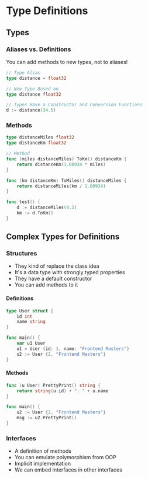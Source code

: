 # Type Definitions

## Types

### Aliases vs. Definitions

You can add methods to new types, not to aliases!

```go
// Type Alias
type distance = float32

// New Type Based on
type distance float32

// Types Have a Constructor and Conversion Functions
d := distance(34.5)
```

### Methods

```go
type distanceMiles float32
type distanceKm float32

// Method
func (miles distanceMiles) ToKm() distanceKm {
    return distanceKm(1.60934 * miles)
}

func (km distanceKm) ToMiles() distanceMiles {
    return distanceMiles(km / 1.60934)
}

func test() {
    d := distanceMiles(4.5)
    km := d.ToKm()
}
```

## Complex Types for Definitions

### Structures

- They kind of replace the class idea
- It's a data type with strongly typed properties
- They have a default constructor
- You can add methods to it

#### Definitions

```go
type User struct {
    id int
    name string
}

func main() {
    var u1 User
    u1 = User {id: 1, name: "Frontend Masters"}
    u2 := User {2, "Frontend Masters"}
}
```

#### Methods

```go
func (u User) PrettyPrint() string {
    return string(u.id) + ": " + u.name
}

func main() {
    u2 := User {2, "Frontend Masters"}
    msg := u2.PrettyPrint()
}
```

### Interfaces

- A definition of methods
- You can emulate polymorphism from OOP
- Implicit implementation
- We can embed interfaces in other interfaces
